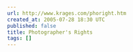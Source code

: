 ```yaml
---
url: http://www.krages.com/phoright.htm
created_at: 2005-07-28 18:30 UTC
published: false
title: Photographer's Rights
tags: []
---
```




